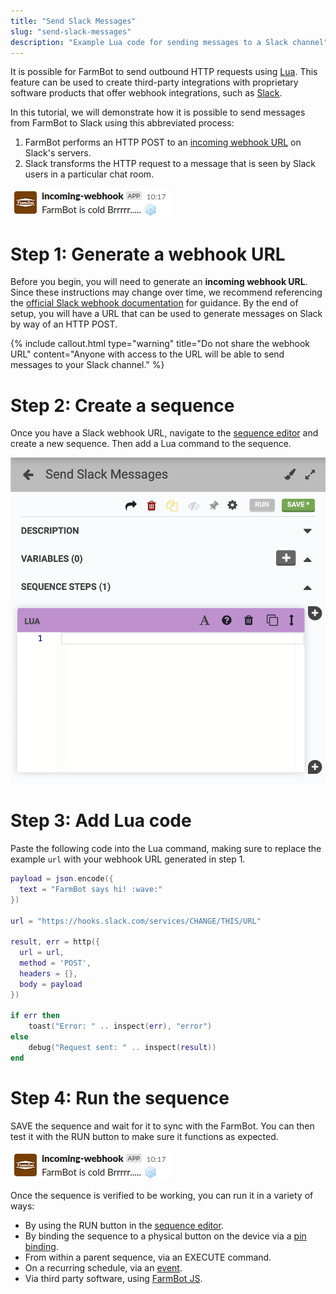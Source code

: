 ```yaml
---
title: "Send Slack Messages"
slug: "send-slack-messages"
description: "Example Lua code for sending messages to a Slack channel"
---
```


It is possible for FarmBot to send outbound HTTP requests using [Lua](../../lua/intro.md). This feature can be used to create third-party integrations with proprietary software products that offer webhook integrations, such as [Slack](https://slack.com/).

In this tutorial, we will demonstrate how it is possible to send messages from FarmBot to Slack using this abbreviated process:

1. FarmBot performs an HTTP POST to an [incoming webhook URL](https://en.wikipedia.org/wiki/Webhook) on Slack's servers.
2. Slack transforms the HTTP request to a message that is seen by Slack users in a particular chat room.

![Screenshot of Slack chat message sent by FarmBot](_images/slack_message.png)

# Step 1: Generate a webhook URL

Before you begin, you will need to generate an **incoming webhook URL**. Since these instructions may change over time, we recommend referencing the [official Slack webhook documentation](https://api.slack.com/messaging/webhooks) for guidance. By the end of setup, you will have a URL that can be used to generate messages on Slack by way of an HTTP POST.

{%
include callout.html
type="warning"
title="Do not share the webhook URL"
content="Anyone with access to the URL will be able to send messages to your Slack channel."
%}

# Step 2: Create a sequence

Once you have a Slack webhook URL, navigate to the [sequence editor](https://software.farm.bot/docs/sequences) and create a new sequence. Then add a <span class="fb-step fb-lua">Lua</span> command to the sequence.

![A sequence with an empty Lua block](_images/empty_lua_sequence.png)

# Step 3: Add Lua code

Paste the following code into the Lua command, making sure to replace the example `url` with your webhook URL generated in step 1.

```lua
payload = json.encode({
  text = "FarmBot says hi! :wave:"
})

url = "https://hooks.slack.com/services/CHANGE/THIS/URL"

result, err = http({
  url = url,
  method = 'POST',
  headers = {},
  body = payload
})

if err then
    toast("Error: " .. inspect(err), "error")
else
    debug("Request sent: " .. inspect(result))
end
```

# Step 4: Run the sequence

<span class="fb-button fb-green">SAVE</span> the sequence and wait for it to sync with the FarmBot. You can then test it with the <span class="fb-button fb-orange">RUN</span> button to make sure it functions as expected.

![Screenshot of Slack chat message sent by FarmBot](_images/slack_message.png)

Once the sequence is verified to be working, you can run it in a variety of ways:

* By using the <span class="fb-button fb-orange">RUN</span> button in the [sequence editor](https://software.farm.bot/docs/sequences).
* By binding the sequence to a physical button on the device via a [pin binding](https://software.farm.bot/docs/pin-bindings).
* From within a parent sequence, via an <span class="fb-step fb-execute">EXECUTE</span> command.
* On a recurring schedule, via an [event](https://software.farm.bot/docs/events).
* Via third party software, using [FarmBot JS](https://github.com/FarmBot/farmbot-js).
